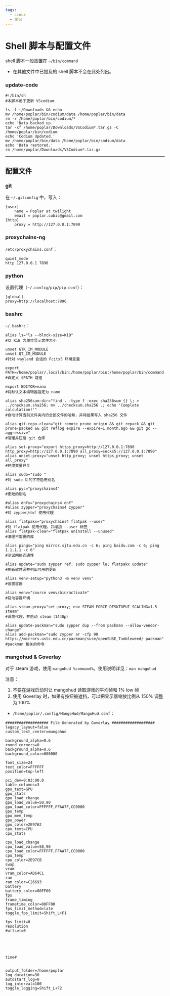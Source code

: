 ```yaml
---
tags:
  - Linux
  - 笔记
---
```


# Shell 脚本与配置文件

shell 脚本一般放置在 `~/bin/command`

* 在其他文件中已提及的 shell 脚本不会在此处列出。

### update-code

```shell
#!/bin/sh
#本脚本用于更新 VScodium

ls -l ~/Downloads && echo
mv /home/poplar/bin/codium/data /home/poplar/bin/data
rm -r /home/poplar/bin/codium/*
echo 'Data backed up.'
tar -xf /home/poplar/Downloads/VSCodium*.tar.gz -C /home/poplar/bin/codium
echo 'Codium Updated.'
mv /home/poplar/bin/data /home/poplar/bin/codium/data
echo 'Data restored.'
rm /home/poplar/Downloads/VSCodium*.tar.gz
```

----

## 配置文件

### git

在 `~/.gitconfig` 中，写入：

```
[user]
    name = Poplar at twilight
    email = poplar.cubic@gmail.com
[http]
    proxy = http://127.0.0.1:7890
```

### proxychains-ng

`/etc/proxychains.conf`：

```
quiet_mode
http 127.0.0.1 7890
```

### python

设置代理（`~/.config/pip/pip.conf`）：

```
[global]
proxy=http://localhost:7890
```

### bashrc

`~/.bashrc`：

```shell
alias ls="ls --block-size=KiB"
#以 KiB 为单位显示文件大小

unset GTK_IM_MODULE
unset QT_IM_MODULE
#针对 wayland 会话的 Fcitx5 环境变量

export PATH=/home/poplar/.local/bin:/home/poplar/bin:/home/poplar/bin/command:/usr/local/bin:/usr/bin:/bin
#自定义 $PATH 路径

export EDITOR=nano
#将默认文本编辑器指定为 nano

alias sha256sum-dir="find . -type f -exec sha256sum {} \; > ../checksum.sha256; mv ../checksum.sha256 .; echo 'Complete calculation!'"
#自动计算当前文件夹内的全部文件的哈希，并将结果写入 sha256 文件

alias git-repo-clean="git remote prune origin && git repack && git prune-packed && git reflog expire --expire=1.month.ago && git gc --aggressive"
#清理并压缩 git 仓库

alias set-proxy="export https_proxy=http://127.0.0.1:7890 http_proxy=http://127.0.0.1:7890 all_proxy=socks5://127.0.0.1:7890"
alias unset-proxy="unset http_proxy; unset https_proxy; unset all_proxy"
#环境变量开关

alias sudo="sudo "
#对 sudo 后的字符启用别名

alias pyc="proxychains4"
#更短的别名

#alias dnfx="proxychains4 dnf"
#alias zypper="proxychains4 zypper"
#对 zypper/dnf 使用代理

alias flatpakx="proxychains4 flatpak --user"
#对 flatpak 使用代理，并增加 --user 标签
alias flatpak-clear="flatpak uninstall --unused"
#清理不需要的库

alias pings="ping mirror.sjtu.edu.cn -c 6; ping baidu.com -c 6; ping 1.1.1.1 -c 6"
#测试网络连通性

alias update="sudo zypper ref; sudo zypper lu; flatpakx update"
#刷新软件源并列出可用的更新

alias venv-setup="python3 -m venv venv"
#设置容器

alias venv="source venv/bin/activate"
#启动容器环境

alias steam-proxy="set-proxy; env STEAM_FORCE_DESKTOPUI_SCALING=1.5 steam"
#设置代理，并启动 steam（1440p）

alias update-packman="sudo zypper dup --from packman --allow-vendor-change"
alias add-packman="sudo zypper ar -cfp 90 https://mirrors.ustc.edu.cn/packman/suse/openSUSE_Tumbleweed/ packman"
#packman 相关的命令
```

### mangohud & Goverlay

对于 steam 游戏，使用 `mangohud %command%`。使用说明详见：`man mangohud`

注意：

1. 不要在游戏启动时让 mangohud 读取游戏的平均帧和 1% low 帧
1. 使用 Goverlay 时，如果有按钮被遮挡，可以把显示器缩放比例从 150% 调整为 100%

- `/home/poplar/.config/MangoHud/MangoHud.conf`：

```shell
################### File Generated by Goverlay ###################
legacy_layout=false
custom_text_center=mangohud

background_alpha=0.6
round_corners=0
background_alpha=0.6
background_color=000000

font_size=24
text_color=FFFFFF
position=top-left

pci_dev=0:03:00.0
table_columns=3
gpu_text=GPU
gpu_stats
gpu_load_change
gpu_load_value=50,90
gpu_load_color=FFFFFF,FFAA7F,CC0000
gpu_temp
gpu_mem_temp
gpu_power
gpu_color=2E9762
cpu_text=CPU
cpu_stats

cpu_load_change
cpu_load_value=50,90
cpu_load_color=FFFFFF,FFAA7F,CC0000
cpu_temp
cpu_color=2E97CB
swap
vram
vram_color=AD64C1
ram
ram_color=C26693
battery
battery_color=00FF00
fps
frame_timing
frametime_color=00FF00
fps_limit_method=late
toggle_fps_limit=Shift_L+F1

fps_limit=0
resolution
#offset=0





time#


output_folder=/home/poplar
log_duration=30
autostart_log=0
log_interval=100
toggle_logging=Shift_L+F2
```